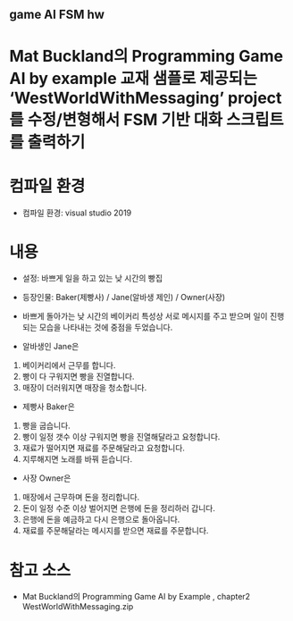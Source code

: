 ## game AI FSM hw

# Mat Buckland의 Programming Game AI by example 교재 샘플로 제공되는 ‘WestWorldWithMessaging’ project를 수정/변형해서 FSM 기반 대화 스크립트를 출력하기

# 컴파일 환경
- 컴파일 환경: visual studio 2019

# 내용
- 설정: 바쁘게 일을 하고 있는 낮 시간의 빵집
- 등장인물: Baker(제빵사) / Jane(알바생 제인) / Owner(사장)
- 바쁘게 돌아가는 낮 시간의 베이커리 특성상 서로 메시지를 주고 받으며 일이 진행되는 모습을 나타내는 것에 중점을 두었습니다.

- 알바생인 Jane은
1) 베이커리에서 근무를 합니다.
2) 빵이 다 구워지면 빵을 진열합니다.
3) 매장이 더러워지면 매장을 청소합니다.

- 제빵사 Baker은
1) 빵을 굽습니다. 
2) 빵이 일정 갯수 이상 구워지면 빵을 진열해달라고 요청합니다.
3) 재료가 떨어지면 재료를 주문해달라고 요청합니다.
4) 지루해지면 노래를 바꿔 듣습니다.

- 사장 Owner은
1) 매장에서 근무하며 돈을 정리합니다.
2) 돈이 일정 수준 이상 벌어지면 은행에 돈을 정리하러 갑니다.
3) 은행에 돈을 예금하고 다시 은행으로 돌아옵니다.
4) 재료를 주문해달라는 메시지를 받으면 재료를 주문합니다.


# 참고 소스 
- Mat Buckland의 Programming Game AI by Example , chapter2 WestWorldWithMessaging.zip
